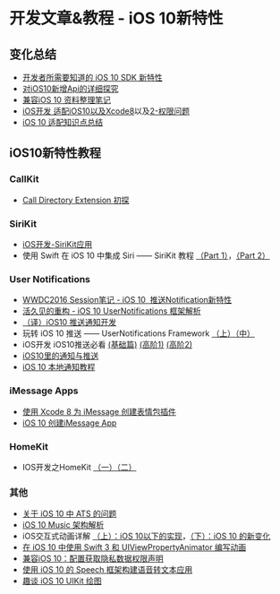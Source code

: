 # 开发文章&教程 - iOS 10新特性
## 变化总结
- [开发者所需要知道的 iOS 10 SDK 新特性][1]
- [对iOS10新增Api的详细探究][2]
- [兼容iOS 10 资料整理笔记][3]
- [iOS开发  适配iOS10以及Xcode8][4]以及[2-权限问题][5]
- [iOS 10 适配知识点总结][6]

## iOS10新特性教程
### CallKit
- [Call Directory Extension 初探][7]

### SiriKit
- [iOS开发-SiriKit应用][8]
- 使用 Swift 在 iOS 10 中集成 Siri —— SiriKit 教程 [（Part 1）][9]，[（Part 2）][10]

### User Notifications
- [WWDC2016 Session笔记 - iOS 10  推送Notification新特性][11]
- [活久见的重构 - iOS 10 UserNotifications 框架解析][12]
- [（译）iOS10 推送通知开发][13]
- 玩转 iOS 10 推送 —— UserNotifications Framework [（上）][14][（中）][15]
- iOS开发 iOS10推送必看 [(基础篇)][16] [(高阶1)][17] [(高阶2)][18]
- [iOS10里的通知与推送][19]
- [iOS 10 本地通知教程][20]

### iMessage Apps
 - [使用 Xcode 8 为 iMessage 创建表情包插件][21]
- [iOS 10 创建iMessage App][22]
### HomeKit
- IOS开发之HomeKit [（一）][23][（二）][24]
### 其他
- [关于 iOS 10 中 ATS 的问题][25]
- [iOS 10 Music 架构解析][26]
- iOS交互式动画详解 [（上）：iOS 10以下的实现][27]，[（下）：iOS 10 的新变化][28]
- [在 iOS 10 中使用 Swift 3 和 UIViewPropertyAnimator 编写动画][29]
- [兼容iOS 10：配置获取隐私数据权限声明][30]
- [使用 iOS 10 的 Speech 框架构建语音转文本应用][31]
- [趣谈 iOS 10 UIKit 绘图][32]

[1]:	https://onevcat.com/2016/06/ios-10-sdk/ "开发者所需要知道的 iOS 10 SDK 新特性"
[2]:	http://www.cnblogs.com/dsxniubility/p/5596973.html "对iOS10新增Api的详细探究"
[3]:	http://www.jianshu.com/p/0cc7aad638d9 "兼容iOS 10 资料整理笔记"
[4]:	http://www.jianshu.com/p/9756992a35ca "iOS开发  适配iOS10以及Xcode8"
[5]:	http://www.jianshu.com/p/c6f7a5f0b2e3 "iOS开发  适配Xcode8以及iOS10-权限问题"
[6]:	http://www.jianshu.com/p/61b73ac8662a "iOS 10 适配知识点总结"
[7]:	http://colin1994.github.io/2016/06/17/Call-Directory-Extension-Study/
[8]:	http://ios.jobbole.com/86011/
[9]:	http://swift.gg/2016/06/28/adding-siri-to-ios-10-apps-in-swift-tutorial/ "使用 Swift 在 iOS 10 中集成 Siri —— SiriKit 教程（Part 1）"
[10]:	http://swift.gg/2016/07/18/sirikit-swift-3-resolutions-sirikit-tutorial-part-2/ "详解 SiriKit - SiriKit 教程（Part 2）"
[11]:	http://www.jianshu.com/p/9b720efe3779 "WWDC2016 Session笔记 - iOS 10  推送Notification新特性"
[12]:	https://onevcat.com/2016/08/notification/ "活久见的重构 - iOS 10 UserNotifications 框架解析"
[13]:	http://www.lijianfei.cn/2016/08/02/iOS10-Notifications-Translation/
[14]:	http://www.jianshu.com/p/2f3202b5e758 "玩转 iOS 10 推送 —— UserNotifications Framework（上）"
[15]:	http://www.jianshu.com/p/5a4b88874f3a "玩转 iOS 10 推送 —— UserNotifications Framework（中）"
[16]:	http://www.jianshu.com/p/f5337e8f336d "iOS开发 iOS10推送必看(基础篇)"
[17]:	http://www.jianshu.com/p/3d602a60ca4f "iOS开发 iOS10推送必看(高阶1)"
[18]:	http://www.jianshu.com/p/f77d070a8812 "iOS开发 iOS10推送必看(高阶2)"
[19]:	http://www.jianshu.com/p/9c9035212af0
[20]:	http://swift.gg/2017/01/04/local-notification-tutorial-ios10/ "iOS 10 本地通知教程"
[21]:	http://swift.gg/2016/06/29/message-sticker-app/ "使用 Xcode 8 为 iMessage 创建表情包插件"
[22]:	http://www.jianshu.com/p/8d8844f621b2 "iOS 10 创建iMessage App"
[23]:	http://www.jianshu.com/p/e5c6497b3dcd "IOS开发之HomeKit（一）"
[24]:	http://www.jianshu.com/p/21a0199e4543 "IOS开发之HomeKit（二）"
[25]:	https://onevcat.com/2016/06/ios-10-ats/ "关于 iOS 10 中 ATS 的问题"
[26]:	http://mp.weixin.qq.com/s?__biz=MzIwMTYzMzcwOQ==&mid=2650948426&idx=1&sn=39660132831ca76f45c73c2c50ed47ed&scene=23&srcid=07038W8sjXH45qtz4XDsr20P#rd
[27]:	http://mp.weixin.qq.com/s?__biz=MzA3ODg4MDk0Ng==&mid=2651112450&idx=1&sn=3807acbfac41675cdfd1f9e7c1f50231&scene=0#wechat_redirect
[28]:	http://mp.weixin.qq.com/s?__biz=MzA3ODg4MDk0Ng==&mid=2651112458&idx=1&sn=3c61daa725f74c56a58312f55407d267&scene=0#wechat_redirect
[29]:	http://swift.gg/2016/07/29/recursive-tail-calls-and-trampolines-in-swift/ "在 iOS 10 中使用 Swift 3 和 UIViewPropertyAnimator 编写动画"
[30]:	http://www.jianshu.com/p/616240463a7a "兼容iOS 10：配置获取隐私数据权限声明"
[31]:	http://swift.gg/2016/09/30/siri-speech-framework/ "使用 iOS 10 的 Speech 框架构建语音转文本应用"
[32]:	http://swift.gg/2017/01/03/the-joys-of-ios-10-uikit-drawing/ "趣谈 iOS 10 UIKit 绘图"